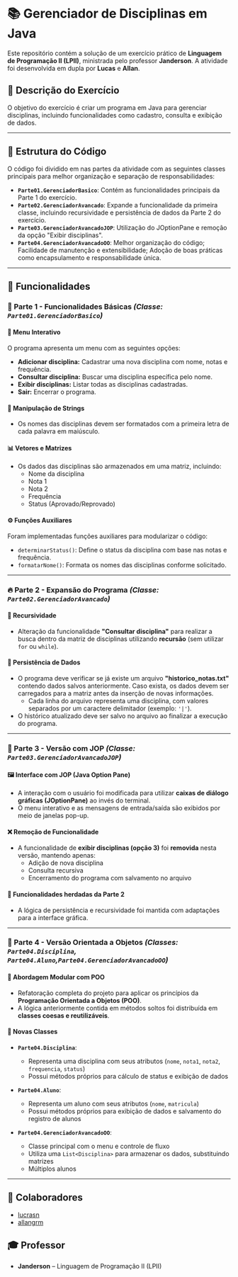 # 📚 Gerenciador de Disciplinas em Java

Este repositório contém a solução de um exercício prático de **Linguagem de Programação II (LPII)**, ministrada pelo professor **Janderson**. A atividade foi desenvolvida em dupla por **Lucas** e **Allan**.

## 📄 Descrição do Exercício

O objetivo do exercício é criar um programa em Java para gerenciar disciplinas, incluindo funcionalidades como cadastro, consulta e exibição de dados.

---

## 🔹 Estrutura do Código

O código foi dividido em nas partes da atividade com as seguintes classes principais para melhor organização e separação de responsabilidades:

- **`Parte01.GerenciadorBasico`**: Contém as funcionalidades principais da Parte 1 do exercício.
- **`Parte02.GerenciadorAvancado`**: Expande a funcionalidade da primeira classe, incluindo recursividade e persistência de dados da Parte 2 do exercício.
- **`Parte03.GerenciadorAvancadoJOP`**: Utilização do JOptionPane e remoção da opção "Exibir disciplinas".
- **`Parte04.GerenciadorAvancadoOO`**: Melhor organização do código; Facilidade de manutenção e extensibilidade; Adoção de boas práticas como encapsulamento e responsabilidade única.

---

## 🔹 Funcionalidades

### 🚀 Parte 1 - Funcionalidades Básicas *(Classe: `Parte01.GerenciadorBasico`)*

#### 🔹 Menu Interativo
O programa apresenta um menu com as seguintes opções:
- **Adicionar disciplina:** Cadastrar uma nova disciplina com nome, notas e frequência.
- **Consultar disciplina:** Buscar uma disciplina específica pelo nome.
- **Exibir disciplinas:** Listar todas as disciplinas cadastradas.
- **Sair:** Encerrar o programa.

#### 🔡 Manipulação de Strings
- Os nomes das disciplinas devem ser formatados com a primeira letra de cada palavra em maiúsculo.

#### 📊 Vetores e Matrizes
- Os dados das disciplinas são armazenados em uma matriz, incluindo:
  - Nome da disciplina
  - Nota 1
  - Nota 2
  - Frequência
  - Status (Aprovado/Reprovado)

#### ⚙️ Funções Auxiliares
Foram implementadas funções auxiliares para modularizar o código:
- `determinarStatus()`: Define o status da disciplina com base nas notas e frequência.
- `formatarNome()`: Formata os nomes das disciplinas conforme solicitado.

---

### 🔥 Parte 2 - Expansão do Programa *(Classe: `Parte02.GerenciadorAvancado`)*

#### 🔁 Recursividade
- Alteração da funcionalidade **"Consultar disciplina"** para realizar a busca dentro da matriz de disciplinas utilizando **recursão** (sem utilizar `for` ou `while`).

#### 💾 Persistência de Dados
- O programa deve verificar se já existe um arquivo **"historico_notas.txt"** contendo dados salvos anteriormente. Caso exista, os dados devem ser carregados para a matriz antes da inserção de novas informações.
  - Cada linha do arquivo representa uma disciplina, com valores separados por um caractere delimitador (exemplo: `'|'`).
- O histórico atualizado deve ser salvo no arquivo ao finalizar a execução do programa.

---

### 🧪 Parte 3 - Versão com JOP *(Classe: `Parte03.GerenciadorAvancadoJOP`)*

#### 🖼️ Interface com JOP (Java Option Pane)
- A interação com o usuário foi modificada para utilizar **caixas de diálogo gráficas (JOptionPane)** ao invés do terminal.
- O menu interativo e as mensagens de entrada/saída são exibidos por meio de janelas pop-up.

#### ❌ Remoção de Funcionalidade
- A funcionalidade de **exibir disciplinas (opção 3)** foi **removida** nesta versão, mantendo apenas:
  - Adição de nova disciplina
  - Consulta recursiva
  - Encerramento do programa com salvamento no arquivo

#### 🔄 Funcionalidades herdadas da Parte 2
- A lógica de persistência e recursividade foi mantida com adaptações para a interface gráfica.

---

### 🧱 Parte 4 - Versão Orientada a Objetos *(Classes: `Parte04.Disciplina`, `Parte04.Aluno`,`Parte04.GerenciadorAvancadoOO`)*

#### 🧩 Abordagem Modular com POO
- Refatoração completa do projeto para aplicar os princípios da **Programação Orientada a Objetos (POO)**.
- A lógica anteriormente contida em métodos soltos foi distribuída em **classes coesas e reutilizáveis**.

#### 📌 Novas Classes

- **`Parte04.Disciplina`**:
  - Representa uma disciplina com seus atributos (`nome`, `nota1`, `nota2`, `frequencia`, `status`)
  - Possui métodos próprios para cálculo de status e exibição de dados

- **`Parte04.Aluno`**:
  - Representa um aluno com seus atributos (`nome`, `matricula`)
  - Possui métodos próprios para exibição de dados e salvamento do registro de alunos

- **`Parte04.GerenciadorAvancadoOO`**:
  - Classe principal com o menu e controle de fluxo
  - Utiliza uma `List<Disciplina>` para armazenar os dados, substituindo matrizes
  - Múltiplos alunos

---

## 🤝 Colaboradores

- [lucrasn](https://github.com/lucrasn)
- [allangrm](https://github.com/allangrm)

## 🎓 Professor

- **Janderson** – Linguagem de Programação II (LPII)  
